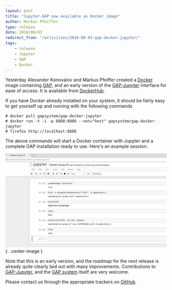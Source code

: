 ```yaml
---
layout: post
title: "Jupyter-GAP now available as Docker image"
author: Markus Pfeiffer
type: release
date: 2016/08/03
redirect_from: "/activities/2016-08-03-gap-docker-jupyter/"
tags:
    - release
    - Jupyter
    - GAP
    - Docker
---
```


Yesterday Alexander Konovalov and Markus Pfeiffer created a [Docker](https://docker.com) image containing
[GAP](http://www.gap-system.org), and an early version of the [GAP-Jupyter](https://github.com/gap-packages/jupyter-gap)
interface for ease of access. It is available from [DockerHub](https://hub.docker.com/r/gapsystem/gap-docker-jupyter/).

If you have Docker already installed on your system, it should be fairly easy to get yourself up and running with the
following commands

```
# docker pull gapsystem/gap-docker-jupyter
# docker run -t -i -p 8888:8888 --net="host" gapsystem/gap-docker-jupyter
# firefox http://localhost:8888
```

The above commands will start a Docker container with Jupyter and a complete GAP installation ready to use. Here's an
example session:

![Jupyter/GAP/Docker](/public/img/gap-docker-jupyter-demo.png){: .center-image }

Note that this is an early version, and the roadmap for the next release is already quite
clearly laid out with many improvements. Contributions to [GAP-Jupyter](https://github.com/gap-packages/jupyter-gap),
and the [GAP system](https://github.com/gap-system/gap) itself are very welcome.

Please contact us through the appropriate trackers on [GitHub](https://github.com).
